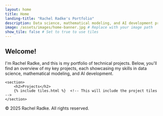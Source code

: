 ```yaml
---
layout: home
title: Home
landing-title: "Rachel Radke's Portfolio"
description: Data science, mathematical modeling, and AI development projects.
image: /assets/images/home-banner.jpg # Replace with your image path
show_tile: false # Set to true to use tiles
---
```


<main>
    <section>
        <h2>Welcome!</h2>
        <p>I'm Rachel Radke, and this is my portfolio of technical projects. Below, you'll find an overview of my key projects, each showcasing my skills in data science, mathematical modeling, and AI development.</p>
    </section>

    <section>
        <h2>Projects</h2>
        {% include tiles.html %}  <!-- This will include the project tiles -->
    </section>
</main>

<footer>
    <p>&copy; 2025 Rachel Radke. All rights reserved.</p>
</footer>
